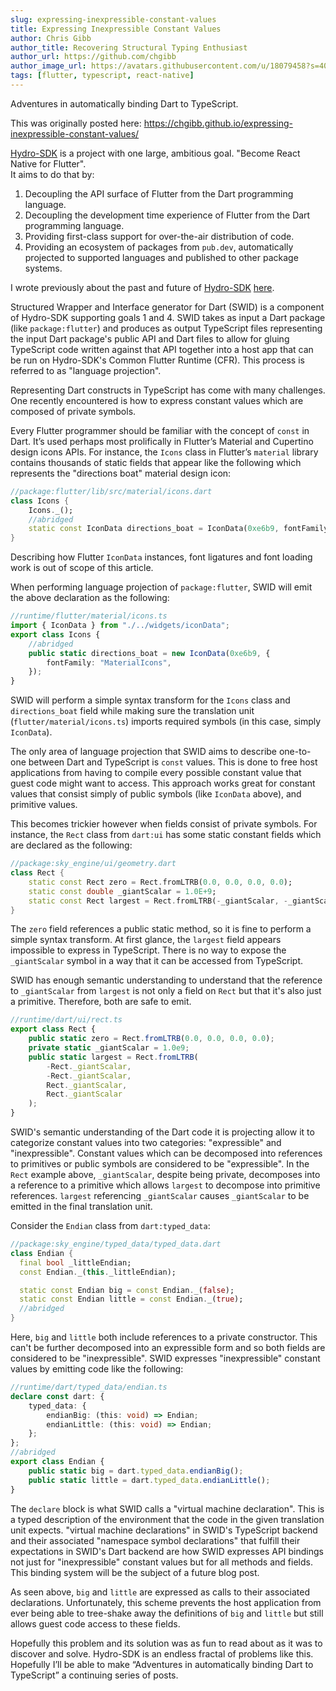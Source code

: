 ```yaml
---
slug: expressing-inexpressible-constant-values
title: Expressing Inexpressible Constant Values
author: Chris Gibb
author_title: Recovering Structural Typing Enthusiast
author_url: https://github.com/chgibb
author_image_url: https://avatars.githubusercontent.com/u/18079458?s=400&v=4
tags: [flutter, typescript, react-native]
---
```


Adventures in automatically binding Dart to TypeScript.

<!--truncate-->

This was originally posted here: https://chgibb.github.io/expressing-inexpressible-constant-values/

[Hydro-SDK](https://github.com/hydro-sdk/hydro-sdk) is a project with one large, ambitious goal. "Become React Native for Flutter".  
It aims to do that by:
1. Decoupling the API surface of Flutter from  the Dart programming language.
2. Decoupling the development time experience of Flutter from the Dart programming language.
3. Providing first-class support for over-the-air distribution of code.
4. Providing an ecosystem of packages from `pub.dev`, automatically projected to supported languages and published to other package systems.

I wrote previously about the past and future of [Hydro-SDK](https://github.com/hydro-sdk/hydro-sdk) [here](https://chgibb.github.io/one-year-of-hydro-sdk/). 

Structured Wrapper and Interface generator for Dart (SWID) is a component of Hydro-SDK supporting goals 1 and 4. SWID takes as input a Dart package (like `package:flutter`) and produces as output TypeScript files representing the input Dart package's public API and Dart files to allow for gluing TypeScript code written against that API together into a host app that can be run on Hydro-SDK's Common Flutter Runtime (CFR). This process is referred to as "language projection". 

Representing Dart constructs in TypeScript has come with many challenges. One recently encountered is how to express constant values which are composed of private symbols. 

Every Flutter programmer should be familiar with the concept of `const` in Dart. It’s used perhaps most prolifically in Flutter’s Material and Cupertino design icons APIs. For instance, the `Icons` class in Flutter’s `material` library contains thousands of static fields that appear like the following which represents the "directions boat" material design icon: 
```dart
//package:flutter/lib/src/material/icons.dart
class Icons {
    Icons._();
    //abridged
    static const IconData directions_boat = IconData(0xe6b9, fontFamily: 'MaterialIcons'); 
}
``` 

Describing how Flutter `IconData` instances, font ligatures and font loading work is out of scope of this article.

When performing language projection of `package:flutter`, SWID will emit the above declaration as the following:

```typescript
//runtime/flutter/material/icons.ts
import { IconData } from "./../widgets/iconData";
export class Icons {
    //abridged
    public static directions_boat = new IconData(0xe6b9, {
        fontFamily: "MaterialIcons",
    });
}
```

SWID will perform a simple syntax transform for the `Icons` class and `directions_boat` field while making sure the translation unit (`flutter/material/icons.ts`) imports required symbols (in this case, simply `IconData`). 

The only area of language projection that SWID aims to describe one-to-one between Dart and TypeScript is `const` values. This is done to free host applications from having to compile every possible constant value that guest code might want to access. This approach works great for constant values that consist simply of public symbols (like `IconData` above), and primitive values.

This becomes trickier however when fields consist of private symbols. For instance, the `Rect` class from `dart:ui` has some static constant fields which are declared as the following:
```dart
//package:sky_engine/ui/geometry.dart
class Rect {
    static const Rect zero = Rect.fromLTRB(0.0, 0.0, 0.0, 0.0);
    static const double _giantScalar = 1.0E+9; 
    static const Rect largest = Rect.fromLTRB(-_giantScalar, -_giantScalar, _giantScalar, _giantScalar);
}
```

The `zero` field references a public static method, so it is fine to perform a simple syntax transform. At first glance, the `largest` field appears impossible to express in TypeScript. There is no way to expose the `_giantScalar` symbol in a way that it can be accessed from TypeScript. 

SWID has enough semantic understanding to understand that the reference to `_giantScalar` from `largest` is not only a field on `Rect` but that it's also just a primitive. Therefore, both are safe to emit.

```typescript
//runtime/dart/ui/rect.ts
export class Rect {
    public static zero = Rect.fromLTRB(0.0, 0.0, 0.0, 0.0);
    private static _giantScalar = 1.0e9;
    public static largest = Rect.fromLTRB(
        -Rect._giantScalar,
        -Rect._giantScalar,
        Rect._giantScalar,
        Rect._giantScalar
    );
}
```

SWID's semantic understanding of the Dart code it is projecting allow it to categorize constant values into two categories: "expressible" and "inexpressible". Constant values which can be decomposed into references to primitives or public symbols are considered to be "expressible". In the `Rect` example above, `_giantScalar`, despite being private, decomposes into a reference to a primitive which allows `largest` to decompose into primitive references. `largest` referencing `_giantScalar` causes `_giantScalar` to be emitted in the final translation unit.

Consider the `Endian` class from `dart:typed_data`:
```dart
//package:sky_engine/typed_data/typed_data.dart
class Endian {
  final bool _littleEndian;
  const Endian._(this._littleEndian);

  static const Endian big = const Endian._(false);
  static const Endian little = const Endian._(true);
  //abridged
}
```

Here, `big` and `little` both include references to a private constructor. This can't be further decomposed into an expressible form and so both fields are considered to be "inexpressible". SWID expresses "inexpressible" constant values by emitting code like the following:

```typescript
//runtime/dart/typed_data/endian.ts
declare const dart: {
    typed_data: {
        endianBig: (this: void) => Endian;
        endianLittle: (this: void) => Endian;
    };
};
//abridged
export class Endian {
    public static big = dart.typed_data.endianBig();
    public static little = dart.typed_data.endianLittle();
}
```

The `declare` block is what SWID calls a "virtual machine declaration". This is a typed description of the environment that the code in the given translation unit expects. "virtual machine declarations" in SWID's TypeScript backend and their associated "namespace symbol declarations" that fulfill their expectations in SWID's Dart backend are how SWID expresses API bindings not just for "inexpressible" constant values but for all methods and fields. This binding system will be the subject of a future blog post.

As seen above, `big` and `little` are expressed as calls to their associated declarations. Unfortunately, this scheme prevents the host application from ever being able to tree-shake away the definitions of `big` and `little` but still allows guest code access to these fields.

Hopefully this problem and its solution was as fun to read about as it was to discover and solve. Hydro-SDK is an endless fractal of problems like this. Hopefully I’ll be able to make “Adventures in automatically binding Dart to TypeScript” a continuing series of posts.

